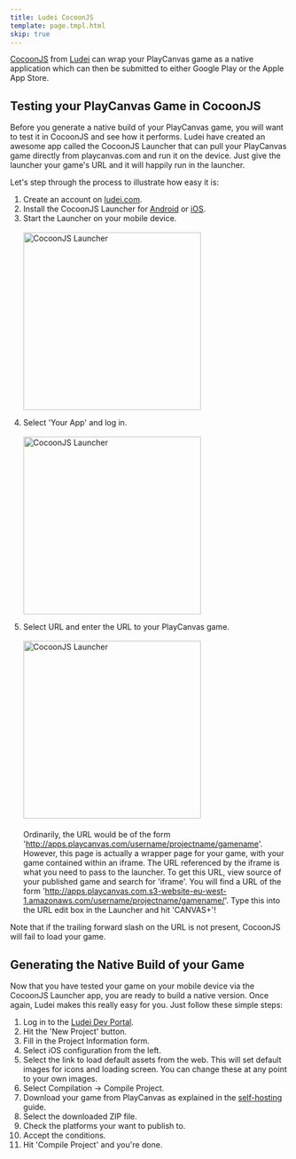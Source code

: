 ```yaml
---
title: Ludei CocoonJS
template: page.tmpl.html
skip: true
---
```


[CocoonJS][1] from [Ludei][2] can wrap your PlayCanvas game as a native application which can then be submitted to either Google Play or the Apple App Store.

## Testing your PlayCanvas Game in CocoonJS

Before you generate a native build of your PlayCanvas game, you will want to test it in CocoonJS and see how it performs. Ludei have created an awesome app called the CocoonJS Launcher that can pull your PlayCanvas game directly from playcanvas.com and run it on the device. Just give the launcher your game's URL and it will happily run in the launcher.

Let's step through the process to illustrate how easy it is:

1. Create an account on [ludei.com][2].
2. Install the CocoonJS Launcher for [Android][3] or [iOS][4].
3. Start the Launcher on your mobile device.<br><br><img alt="CocoonJS Launcher" width="320" src="/images/publishing/cocoonjs/launcher.png"></img><p>
4. Select 'Your App' and log in.<br><br><img alt="CocoonJS Launcher" width="320" src="/images/publishing/cocoonjs/signin.png"></img><p>
5. Select URL and enter the URL to your PlayCanvas game.<br><br><img alt="CocoonJS Launcher" width="320" src="/images/publishing/cocoonjs/applist.png"></img><br><br>Ordinarily, the URL would be of the form 'http://apps.playcanvas.com/username/projectname/gamename'. However, this page is actually a wrapper page for your game, with your game contained within an iframe. The URL referenced by the iframe is what you need to pass to the launcher. To get this URL, view source of your published game and search for 'iframe'. You will find a URL of the form 'http://apps.playcanvas.com.s3-website-eu-west-1.amazonaws.com/username/projectname/gamename/'. Type this into the URL edit box in the Launcher and hit 'CANVAS+'!

<p class="alert alert-warning">
Note that if the trailing forward slash on the URL is not present, CocoonJS will fail to load your game.
</p>

## Generating the Native Build of your Game

Now that you have tested your game on your mobile device via the CocoonJS Launcher app, you are ready to build a native version. Once again, Ludei makes this really easy for you. Just follow these simple steps:

1. Log in to the [Ludei Dev Portal][5].
2. Hit the 'New Project' button.
3. Fill in the Project Information form.
4. Select iOS configuration from the left.
5. Select the link to load default assets from the web. This will set default images for icons and loading screen. You can change these at any point to your own images.
7. Select Compilation -> Compile Project.
6. Download your game from PlayCanvas as explained in the [self-hosting][6] guide.
8. Select the downloaded ZIP file.
9. Check the platforms your want to publish to.
10. Accept the conditions.
11. Hit 'Compile Project' and you're done.

[1]: https://www.ludei.com/cocoonjs/
[2]: https://ludei.com/
[3]: https://play.google.com/store/apps/details?id=com.ideateca.cocoonjslauncher&hl=en_GB
[4]: https://itunes.apple.com/gb/app/cocoonjs-by-ludei/id519623307?mt=8
[5]: https://sso.ludei.com/login?client=cloud
[6]: /user-manual/publishing/self-hosting/

